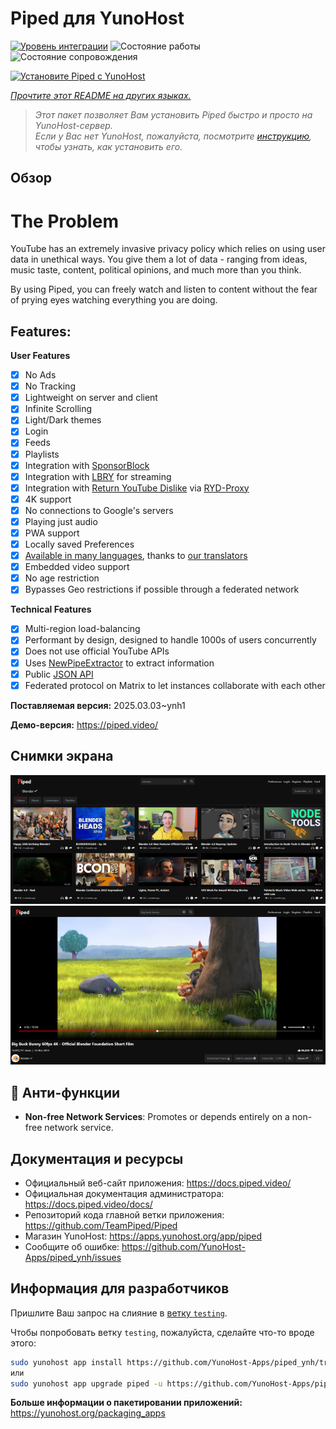 <!--
Важно: этот README был автоматически сгенерирован <https://github.com/YunoHost/apps/tree/master/tools/readme_generator>
Он НЕ ДОЛЖЕН редактироваться вручную.
-->

# Piped для YunoHost

[![Уровень интеграции](https://apps.yunohost.org/badge/integration/piped)](https://ci-apps.yunohost.org/ci/apps/piped/)
![Состояние работы](https://apps.yunohost.org/badge/state/piped)
![Состояние сопровождения](https://apps.yunohost.org/badge/maintained/piped)

[![Установите Piped с YunoHost](https://install-app.yunohost.org/install-with-yunohost.svg)](https://install-app.yunohost.org/?app=piped)

*[Прочтите этот README на других языках.](./ALL_README.md)*

> *Этот пакет позволяет Вам установить Piped быстро и просто на YunoHost-сервер.*  
> *Если у Вас нет YunoHost, пожалуйста, посмотрите [инструкцию](https://yunohost.org/install), чтобы узнать, как установить его.*

## Обзор

# The Problem

YouTube has an extremely invasive privacy policy which relies on using user data in unethical ways. You give them a lot of data - ranging from ideas, music taste, content, political opinions, and much more than you think.

By using Piped, you can freely watch and listen to content without the fear of prying eyes watching everything you are doing.

## Features:

**User Features**

-   [x] No Ads
-   [x] No Tracking
-   [x] Lightweight on server and client
-   [x] Infinite Scrolling
-   [x] Light/Dark themes
-   [x] Login
-   [x] Feeds
-   [x] Playlists
-   [x] Integration with [SponsorBlock](https://github.com/ajayyy/SponsorBlock)
-   [x] Integration with [LBRY](https://lbry.com/) for streaming
-   [x] Integration with [Return YouTube Dislike](https://returnyoutubedislike.com/) via [RYD-Proxy](https://github.com/TeamPiped/RYD-Proxy)
-   [x] 4K support
-   [x] No connections to Google's servers
-   [x] Playing just audio
-   [x] PWA support
-   [x] Locally saved Preferences
-   [x] [Available in many languages](src/locales), thanks to [our translators](https://hosted.weblate.org/projects/piped/frontend/)
-   [x] Embedded video support
-   [x] No age restriction
-   [x] Bypasses Geo restrictions if possible through a federated network

**Technical Features**

-   [x] Multi-region load-balancing
-   [x] Performant by design, designed to handle 1000s of users concurrently
-   [x] Does not use official YouTube APIs
-   [x] Uses [NewPipeExtractor](https://github.com/TeamNewPipe/NewPipeExtractor) to extract information
-   [x] Public [JSON API](https://docs.piped.video/docs/api-documentation/)
-   [x] Federated protocol on Matrix to let instances collaborate with each other

**Поставляемая версия:** 2025.03.03~ynh1

**Демо-версия:** <https://piped.video/>

## Снимки экрана

![Снимок экрана Piped](./doc/screenshots/channel.png)
![Снимок экрана Piped](./doc/screenshots/player.png)

## :red_circle: Анти-функции

- **Non-free Network Services**: Promotes or depends entirely on a non-free network service.

## Документация и ресурсы

- Официальный веб-сайт приложения: <https://docs.piped.video/>
- Официальная документация администратора: <https://docs.piped.video/docs/>
- Репозиторий кода главной ветки приложения: <https://github.com/TeamPiped/Piped>
- Магазин YunoHost: <https://apps.yunohost.org/app/piped>
- Сообщите об ошибке: <https://github.com/YunoHost-Apps/piped_ynh/issues>

## Информация для разработчиков

Пришлите Ваш запрос на слияние в [ветку `testing`](https://github.com/YunoHost-Apps/piped_ynh/tree/testing).

Чтобы попробовать ветку `testing`, пожалуйста, сделайте что-то вроде этого:

```bash
sudo yunohost app install https://github.com/YunoHost-Apps/piped_ynh/tree/testing --debug
или
sudo yunohost app upgrade piped -u https://github.com/YunoHost-Apps/piped_ynh/tree/testing --debug
```

**Больше информации о пакетировании приложений:** <https://yunohost.org/packaging_apps>
